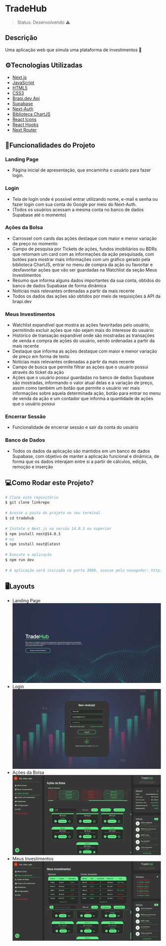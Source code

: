 # TradeHub

> Status: Desenvolvendo ⚠️

## Descrição
Uma aplicação web que simula uma plataforma de investimentos 🚀

## ⚙️Tecnologias Utilizadas
- [Next.js](https://nextjs.org/docs)
- [JavaScript](https://developer.mozilla.org/en-US/docs/Web/JavaScript)
- [HTML5](https://developer.mozilla.org/en-US/docs/Web/HTML)
- [CSS3](https://developer.mozilla.org/en-US/docs/Web/CSS)
- [Brapi.dev Api](https://brapi.dev/docs)
- [Supabase](https://supabase.com/docs)
- [Next-Auth](https://next-auth.js.org/getting-started/introduction)
- [Biblioteca ChartJS](https://www.chartjs.org/docs/latest/)
- [React Icons](https://docs.fontawesome.com/v5/web/use-with/react)
- [React Hooks](https://pt-br.legacy.reactjs.org/docs/hooks-intro.html)
- [Next Router](https://nextjs.org/docs/pages/building-your-application/routing)

## 📱Funcionalidades do Projeto
### Landing Page
- Página inicial de apresentação, que encaminha o usuário para fazer login.
### Login
- Tela de login onde é possível entrar utilizando nome, e-mail e senha ou fazer login com sua conta do Google por meio do Next-Auth.
- (Todos os usuários acessam a mesma conta no banco de dados Supabase até o momento)
### Ações da Bolsa
- Carrossel com cards das ações destaque com maior e menor variação de preço no momento
- Campo de pesquisa por Tickets de ações, fundos imobiliários ou BDRs que retornam um card com as informações da ação pesquisada, com botões para mostrar mais informações com um gráfico gerado pela biblioteca ChartJS, entrar no menu de compra da ação ou favoritar e desfavoritar ações que vão ser guardadas na Watchlist da seção Meus Investimentos
- Resumo que informa alguns dados importantes da sua conta, obtidos do banco de dados Supabase de forma dinâmica
- Notícias mais relevantes ordenadas a partir da mais recente
- Todos os dados das ações são obtidos por meio de requisições à API da brapi.dev
### Meus Investimentos
- Watchlist expandível que mostra as ações favoritadas pelo usuário, permitindo excluir ações que não sejam mais do interesse do usuário
- Histórico de transação expandível onde são mostradas as transações de venda e compra de ações do usuário, sendo ordenadas a partir da mais recente
- Destaque que informa as ações destaque com maior e menor variação de preço em forma de texto
- Notícias mais relevantes ordenadas a partir da mais recente
- Campo de busca que permite filtrar as ações que o usuário possui através do ticket da ação
- Ações que o usuário possui guardadas no banco de dados Supabase são mostradas, informando o valor atual delas e a variação de preço, assim como também um botão que permite o usuário ver mais informações sobre aquela determinada ação, botão para entrar no menu de venda da ação e um contador que informa a quantidade de ações que o usuário possui
### Encerrar Sessão
- Funcionalidade de encerrar sessão e sair da conta do usuário
### Banco de Dados
- Todos os dados da aplicação são mantidos em um banco de dados Supabase, com objetivo de manter a aplicação funcional e dinâmica, de forma que os dados interajam entre si a partir de cálculos, edição, remoção e inserção 

## 💻Como Rodar este Projeto?

```bash
# Clone este repositório
$ git clone linkrepo

# Acesse a pasta do projeto no seu terminal
$ cd tradehub

# Instale o Next.js na versão 14.0.3 ou superior
$ npm install next@14.0.3
# ou
$ npm install next@latest

# Execute a aplicação
$ npm run dev

# A aplicação será iniciada na porta 3000, acesse pelo navegador: http://localhost:3000
```

## 🖥️Layouts
- Landing Page
![Landing Page](./tradehub/app/assets/imgs/landingPageScreen.png)
- Login
![Login](./tradehub/app/assets/imgs/loginScreen.png)
- Ações da Bolsa
![Ações da Bolsa](./tradehub/app/assets/imgs/mainPageScreen.png)
- Meus Investimentos
![Meus Investimentos](./tradehub/app/assets/imgs/investmentPageScreen.png)
